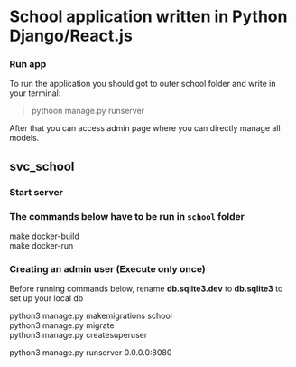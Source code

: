 # School application written in Python Django/React.js

### Run app
To run the application you should got to outer school folder and write in your terminal:
> pythoon manage.py runserver   

After that you can access admin page where you can directly manage all models.



## svc_school

### Start server
### The commands below have to be run in `school` folder
make docker-build <br />
make docker-run <br />

### Creating an admin user (Execute only once)
Before running commands below, rename **db.sqlite3.dev** to **db.sqlite3** to set up your local db

python3 manage.py makemigrations school<br />
python3 manage.py migrate<br />
python3 manage.py createsuperuser<br />


python3 manage.py runserver 0.0.0.0:8080


